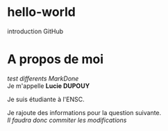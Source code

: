 # hello-world
introduction GitHub 
# A propos de moi 
*test differents MarkDone*  
Je m'appelle **Lucie DUPOUY**


Je suis étudiante à l'ENSC. 

Je rajoute des informations pour la question suivante.  
*Il faudra donc commiter les modifications*